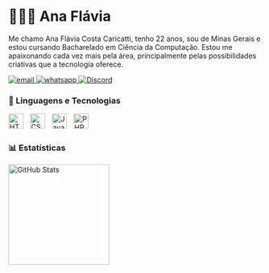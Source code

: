# 👩🏻‍💻 Ana Flávia

Me chamo Ana Flávia Costa Caricatti, tenho 22 anos, sou de Minas Gerais e estou cursando Bacharelado em Ciência da Computação. Estou me apaixonando cada vez mais pela área, principalmente pelas possibilidades criativas que a tecnologia oferece.
<p align="left">
    <a href="mailto:anaflaviacaricatti3@gmail.com">
        <img 
            alt="email" 
            title="Enviar email" 
            src="https://img.shields.io/badge/Email-0072C6?style=for-the-badge&logo=gmail&logoColor=white"
        />
    </a>
    <a href="https://api.whatsapp.com/send?phone=35991775183">
        <img 
            alt="whatsapp" 
            title="Fale comigo no whatsapp" 
            src="https://img.shields.io/badge/WhatsApp-25D366?style=for-the-badge&logo=whatsapp&logoColor=white"
        />
    </a> 
    <a href="https://discord.com/users/600319440239722496">
        <img 
            alt="Discord" 
            title="Discord" 
            src="https://img.shields.io/badge/Discord-5865F2?style=for-the-badge&logo=discord&logoColor=white"
        />
    </a>
</p>

### 🤖 Linguagens e Tecnologias

<img 
    align="left" 
    alt="HTML"
    title="HTML" 
    width="30px" 
    style="padding-right: 10px;" 
    src="https://cdn.jsdelivr.net/gh/devicons/devicon@latest/icons/html5/html5-original.svg" 
/>
<img 
    align="left" 
    alt="CSS" 
    title="CSS"
    width="30px" 
    style="padding-right: 10px;" 
    src="https://cdn.jsdelivr.net/gh/devicons/devicon@latest/icons/css3/css3-original.svg" 
/>
<img 
    align="left" 
    alt="JavaScript" 
    title="JavaScript"
    width="30px" 
    style="padding-right: 10px;" 
    src="https://cdn.jsdelivr.net/gh/devicons/devicon@latest/icons/javascript/javascript-original.svg" 
/>
<img 
      align="left" 
    alt="PHP" 
    title="PHP"
    width="30px" 
    style="padding-right: 10px;" 
    src="https://cdn.jsdelivr.net/gh/devicons/devicon@latest/icons/php/php-original.svg" 
/>
<br/>
<br/>

### 📊 Estatísticas

<p>
  <img 
    align="left" 
    alt="GitHub Stats" 
    height="200" 
    style="padding-right: 10px;" 
    src="https://github-readme-stats.vercel.app/api?username=AnaCaricatti&show_icons=true&theme=tokyonight&include_all_commits=true&locale=pt-br" 
  />
</p>
